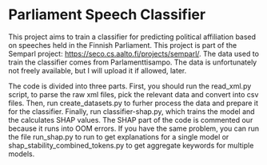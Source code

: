 # Parliament Speech Classifier

This project aims to train a classifier for predicting political affiliation based on speeches held in the Finnish Parliament. This project is part of the Semparl project: https://seco.cs.aalto.fi/projects/semparl/. The data used to train the classifier comes from Parlamenttisampo. The data is unfortunately not freely available, but I will upload it if allowed, later.

The code is divided into three parts. First, you should run the read_xml.py script, to parse the raw xml files, pick the relevant data and convert into csv files. Then, run create_datasets.py to furher process the data and prepare it for the classifier. Finally, run classifier-shap.py, which trains the model and the calculates SHAP values. The SHAP part of the code is commented our because it runs into OOM errors. If you have the same problem, you can run the file run_shap.py to run to get explanations for a single model or shap_stability_combined_tokens.py to get aggregate keywords for multiple models.
